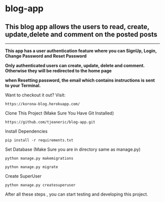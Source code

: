 # blog-app

<h2>This blog app allows the users to read, create, update,delete and comment on the posted posts</h2>
<hr>

**This app has a user authentication feature where you can SignUp, Login, Change Password and Reset Password**

**Only authenticated users can create, update, delete and comment. Otherwise they will be redirected to the home page**

<strong>when Resetting password, the email which contains instructions is sent to your Terminal.</strong>

Want to checkout it out? Visit:

```https://korona-blog.herokuapp.com/```


Clone This Project (Make Sure You Have Git Installed)

```
https://github.com/tjeaneric/blog-app.git
```
Install Dependencies 

```
pip install -r requirements.txt
```

Set Database (Make Sure you are in directory same as manage.py)
```
python manage.py makemigrations

python manage.py migrate
```
Create SuperUser 
```
python manage.py createsuperuser
```

After all these steps , you can start testing and developing this project. 
